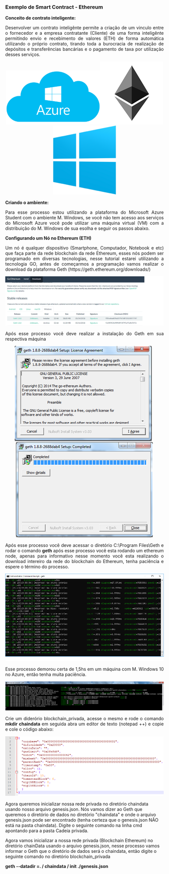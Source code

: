 <h3>Exemplo de Smart Contract - Ethereum</h3>

<b>Conceito de contrato inteligente:</b>

<p align="justify">Desenvolver um contrato inteligênte permite a criação de um vinculo entre o fornecedor e a empresa contratante (Cliente) de uma forma inteligênte permitindo envio e recebimento de valores (ETH) de forma automática utilizando o próprio contrato, tirando toda a burocracia de realização de depósitos e transferências bancárias e o pagamento de taxa por utilização desses serviços.</p>

<p align="center"><img src="imgs/Azure_.png" width="300"/><img src="imgs/ethereum.png" width="200"/><img src="imgs/Windows.png" width="200"/></p>

<b>Criando o ambiente:</b>

<p align="justify">Para esse processo estou utilizando a plataforma do Microsoft Azure Student com o ambiente M. Windows, se você não tem acesso aos serviços do Microsoft Azure você pode utilizar uma máquina virtual (VM) com a distribuição do M. Windows de sua esolha e seguir os passos abaixo.</p>

<b>Configurando um Nó no Ethereum (ETH)</b>

<p align="justify">Um nó é qualquer dispositivo (Smartphone, Computador, Notebook e etc) que faça parte da rede blockchain da rede Ethereum, esses nós podem ser programado em diversas tecnologias, nesse tutorial estarei utilizando a tecnologia GO, antes de começarmos a programação vamos realizar o download da plataforma Geth (https://geth.ethereum.org/downloads/) </p>

<p align="center"><img src="imgs/geth.png"/></p>

<p align="justify">Após esse processo você deve realizar a instalação do Geth em sua respectiva máquina</p>

<p align="center"><img src="imgs/geth2.png"/>&nbsp;&nbsp;<img src="imgs/geth3.png"/></p>

<p align="justify">Após esse processo você deve acessar o diretório C:\Program Files\Geth e rodar o comando <b>geth</b> após esse processo você esta rodando um ethereum node, apenas para informativo nesse momento você esta realizando o download intereiro da rede do blockchain do Ethereum, tenha paciência e espere o término do processo.</p>

<p><img src="imgs/blockchain_eth.png"/></p>

<p align="justify">Esse processo demorou certa de 1,5hs em um máquina com M. Windows 10 no Azure, então tenha muita paciência.</p>

<p><img src="imgs/geth4.png"/></p>

<p align="justify">Crie um diderório blockchain_privada, acesse o mesmo e rode o comando <b>mkdir chaindata</b> em seguida abra um editor de texto (notepad ++) e copie e cole o código abaixo:</p>

<p><img src="imgs/genesis.png"/></p>

Agora queremos inicializar nossa rede privada no diretório chaindata usando nosso arquivo genesis.json. Nós vamos dizer ao Geth que queremos o diretório de dados no diretório "chaindata" e onde o arquivo genesis.json pode ser encontrado (tenha certeza que o genesis.json NÃO está na pasta chaindata). Digite o seguinte comando na linha cmd apontando para a pasta Cadeia privada.

<p>Agora vamos inicializar a nossa rede privada (Blockchain Ethereum) no diretório chainData usando o arquivo genesis.json, nesse processo vamos informar o Geth que o diretório de dados será o chaindata, então digite o seguinte comando no diretório blockchain_privada</p>

<b>geth --datadir =. / chaindata / init ./genesis.json</b>


